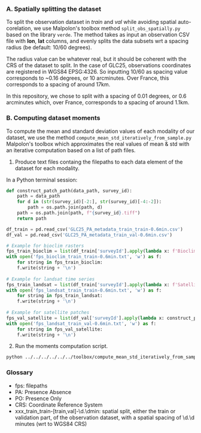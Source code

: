 ### A. Spatially splitting the dataset
To split the observation dataset in _train_ and _val_ while avoiding spatial auto-corelation, we use Malpolon's toolbox method `split_obs_spatially.py` based on the library `verde`. The method takes as input an observation CSV file with **lon**, **lat** columns, and evenly splits the data subsets wrt a spacing radius (be default: 10/60 degrees).

The radius value can be whatever real, but it should be coherent with the CRS of the dataset to split. In the case of GLC25, observations coordinates are registered in WGS84 EPSG:4326. So inputting 10/60 as spacing value corresponds to ~0.16 degrees, or 10 arcminutes. Over France, this corresponds to a spacing of around 17km.

In this repository, we chose to split with a spacing of 0.01 degrees, or 0.6 arcminutes which, over France, corresponds to a spacing of around 1.1km.

### B. Computing dataset moments
To compute the mean and standard deviation values of each modality of our dataset, we use the method `compute_mean_std_iteratively_from_sample.py` Malpolon's toolbox which approximates the real values of mean & std with an iterative computation based on a list of path files.

1. Produce text files containg the filepaths to each data element of the dataset for each modality.

In a Python terminal session:
```python
def construct_patch_path(data_path, survey_id):
    path = data_path
    for d in (str(survey_id)[-2:], str(survey_id)[-4:-2]):
        path = os.path.join(path, d)
    path = os.path.join(path, f"{survey_id}.tiff")
    return path

df_train = pd.read_csv('GLC25_PA_metadata_train_train-0.6min.csv')
df_val = pd.read_csv('GLC25_PA_metadata_train_val-0.6min.csv')

# Example for bioclim rasters
fps_train_bioclim = list(df_train['surveyId'].apply(lambda x: f'BioclimTimeSeries/cubes/PA-train/GLC25-PA-train-bioclimatic_monthly_{x}_cube.pt').values)
with open('fps_bioclim_train_train-0.6min.txt', 'w') as f:
    for string in fps_train_bioclim:
    f.write(string + '\n')
    
# Example for landsat time series
fps_train_landsat = list(df_train['surveyId'].apply(lambda x: f'SatelliteTimeSeries-Landsat/cubes/PA-train/GLC25-PA-train-landsat-time-series_{x}_cube.pt').values)
with open('fps_landsat_train_train-0.6min.txt', 'w') as f:
    for string in fps_train_landsat:
    f.write(string + '\n')
    
# Example for satellite patches
fps_val_satellite = list(df_val['surveyId'].apply(lambda x: construct_patch_path('SatellitePatches/PA-train/', x)).values)
with open('fps_landsat_train_val-0.6min.txt', 'w') as f:
    for string in fps_val_satellite:
    f.write(string + '\n')
```

2. Run the moments computation script.

```bash
python ../../../../../../toolbox/compute_mean_std_iteratively_from_sample.py -p fps_bioclim_train_val-0.6min.txt -o Stats_bioclim_val.csv --type tiff --max_items 10000
```

### Glossary
- fps: filepaths
- PA: Presence Absence
- PO: Presence Only
- CRS: Coordinate Reference System
- xxx\_train\_train-[train,val]-\d.\dmin: spatial split, either the train or validation part, of the observation dataset, with a spatial spacing of \d.\d minutes (wrt to WGS84 CRS)
